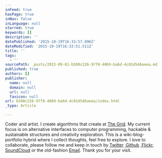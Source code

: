 ```yaml
---
inFeed: true
hasPage: true
inNav: false
inLanguage: null
starred: true
keywords: []
description: ''
datePublished: '2015-10-19T16:33:57.896Z'
dateModified: '2015-10-19T16:33:51.511Z'
title: ''
tags:
  - ''
sourcePath: _posts/2015-09-01-b500c226-97f8-4069-ba6d-4c01d546aeea.md
published: true
authors: []
publisher:
  name: null
  domain: null
  url: null
  favicon: null
url: b500c226-97f8-4069-ba6d-4c01d546aeea/index.html
_type: Article

---
```

Coder and artist. I create algorithms that create at [The Grid][0]. My current focus is on alternative interfaces to computer programming, hackable & sustainable structures and creativity exploration. This is a wiki-blog-portfolio hybrid where I collect thoughts, feel free to explore. I love to collaborate, please follow me and keep in touch by [Twitter][1] ,[Github][2] ,[Flickr][3], [SoundCloud][4] or the old-fashion [Email][5]. Thank you for your visit.

[0]: http://thegrid.io/
[1]: http://twitter.com/aut0mata
[2]: http://github.com/automata
[3]: http://flickr.com/auto_mata
[4]: http://soundcloud.com/aut0mata
[5]: mailto:vilson@void.cc